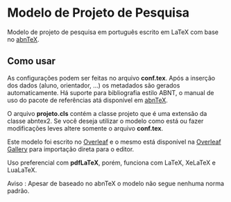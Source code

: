 # Modelo de Projeto de Pesquisa

Modelo de projeto de pesquisa em português escrito em LaTeX com base no [abnTeX](https://www.abntex.net.br/ "abnTeX").

## Como usar

As configurações podem ser feitas no arquivo **conf.tex**. Após a inserção dos dados (aluno, orientador, ...) os metadados são gerados automaticamente.
Há suporte para bibliografia estilo ABNT, o manual de uso do pacote de referências atá disponível em [abnTeX](https://www.abntex.net.br/ "abnTeX").

O arquivo **projeto.cls** contém a classe projeto que é uma extensão da classe abntex2. Se você deseja utilizar o modelo como está ou fazer modificações leves altere somente o arquivo **conf.tex**.

Este modelo foi escrito no [Overleaf](https://www.overleaf.com "overleaf") e o mesmo está disponível na [Overleaf Gallery](https://www.overleaf.com/latex/templates/modelo-de-projeto/cnjbcnddgqzt "modelo de projeto") para importação direta para o editor.

Uso preferencial com **pdfLaTeX**, porém, funciona com LaTeX, XeLaTeX e LuaLaTeX.

Aviso : Apesar de baseado no abnTeX o modelo não segue nenhuma norma padrão.
